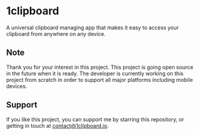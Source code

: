 # 1clipboard

A universal clipboard managing app that makes it easy to access your clipboard from anywhere on any device.

## Note
Thank you for your interest in this project. This project is going open source in the future when it is ready.
The developer is currently working on this project from scratch in order to support all major platforms including mobile devices.

## Support

If you like this project, you can support me by starring this repository, or getting in touch at contact@1clipboard.io.